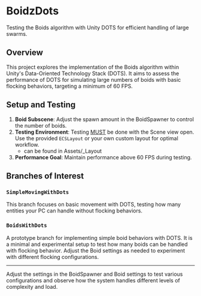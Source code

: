 # BoidzDots

Testing the Boids algorithm with Unity DOTS for efficient handling of large swarms.

## Overview
This project explores the implementation of the Boids algorithm within Unity's Data-Oriented Technology Stack (DOTS). It aims to assess the performance of DOTS for simulating large numbers of boids with basic flocking behaviors, targeting a minimum of 60 FPS.

## Setup and Testing
1. **Boid Subscene**: Adjust the spawn amount in the BoidSpawner to control the number of boids.
2. **Testing Environment**: Testing <u>MUST</u> be done with the Scene view open. Use the provided `ECSLayout` or your own custom layout for optimal workflow.
   - can be found in Assets/_Layout
4. **Performance Goal**: Maintain performance above 60 FPS during testing.

## Branches of Interest
### `SimpleMovingWithDots`
This branch focuses on basic movement with DOTS, testing how many entities your PC can handle without flocking behaviors.

### `BoidsWithDots`
A prototype branch for implementing simple boid behaviors with DOTS. It is a minimal and experimental setup to test how many boids can be handled with flocking behavior. Adjust the Boid settings as needed to experiment with different flocking configurations.

---

Adjust the settings in the BoidSpawner and Boid settings to test various configurations and observe how the system handles different levels of complexity and load.
